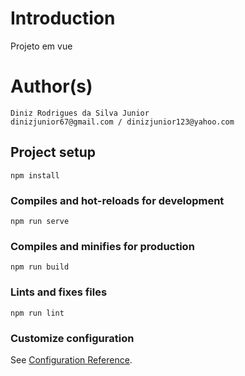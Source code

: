 # Introduction

Projeto em vue

# Author(s)

<!-- TODO -->

    Diniz Rodrigues da Silva Junior
    dinizjunior67@gmail.com / dinizjunior123@yahoo.com

## Project setup
```
npm install
```

### Compiles and hot-reloads for development
```
npm run serve
```

### Compiles and minifies for production
```
npm run build
```

### Lints and fixes files
```
npm run lint
```

### Customize configuration
See [Configuration Reference](https://cli.vuejs.org/config/).
